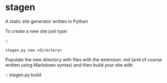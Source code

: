 stagen
======

A static site generator written in Python

To create a new site just type:

::
	
	stagen.py new <directory>

Populate the new directory with files with the extension .md (and of course written using Markdown syntax) and then build your site with

::
	stagen.py build
